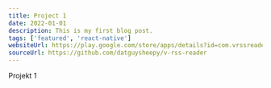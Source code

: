 ```yaml
---
title: Project 1
date: 2022-01-01
description: This is my first blog post.
tags: ['featured', 'react-native']
websiteUrl: https://play.google.com/store/apps/details?id=com.vrssreader.app
sourceUrl: https://github.com/datguysheepy/v-rss-reader
---
```


Projekt 1
